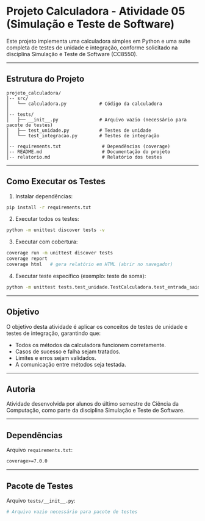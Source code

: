 # Projeto Calculadora - Atividade 05 (Simulação e Teste de Software)

Este projeto implementa uma calculadora simples em Python e uma suíte completa de testes de unidade e integração, conforme solicitado na disciplina Simulação e Teste de Software (CC8550).

---

## Estrutura do Projeto

```text
projeto_calculadora/
│-- src/
│   └── calculadora.py            # Código da calculadora
│
│-- tests/
│   ├── __init__.py               # Arquivo vazio (necessário para pacote de testes)
│   ├── test_unidade.py           # Testes de unidade
│   └── test_integracao.py        # Testes de integração
│
│-- requirements.txt               # Dependências (coverage)
│-- README.md                      # Documentação do projeto
│-- relatorio.md                   # Relatório dos testes
```

---

## Como Executar os Testes

1. Instalar dependências:
```bash
pip install -r requirements.txt
```

2. Executar todos os testes:
```bash
python -m unittest discover tests -v
```

3. Executar com cobertura:
```bash
coverage run -m unittest discover tests
coverage report
coverage html   # gera relatório em HTML (abrir no navegador)
```

4. Executar teste específico (exemplo: teste de soma):
```bash
python -m unittest tests.test_unidade.TestCalculadora.test_entrada_saida_soma -v
```

---

## Objetivo

O objetivo desta atividade é aplicar os conceitos de testes de unidade e testes de integração, garantindo que:

- Todos os métodos da calculadora funcionem corretamente.
- Casos de sucesso e falha sejam tratados.
- Limites e erros sejam validados.
- A comunicação entre métodos seja testada.

---

## Autoria

Atividade desenvolvida por alunos do último semestre de Ciência da Computação, como parte da disciplina Simulação e Teste de Software.

---

## Dependências

Arquivo `requirements.txt`:
```txt
coverage>=7.0.0
```

---

## Pacote de Testes

Arquivo `tests/__init__.py`:
```python
# Arquivo vazio necessário para pacote de testes
```
